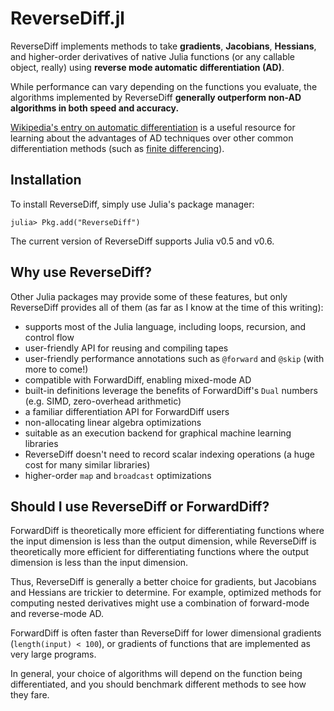 
<a id='ReverseDiff.jl-1'></a>

# ReverseDiff.jl


ReverseDiff implements methods to take **gradients**, **Jacobians**, **Hessians**, and higher-order derivatives of native Julia functions (or any callable object, really) using **reverse mode automatic differentiation (AD)**.


While performance can vary depending on the functions you evaluate, the algorithms implemented by ReverseDiff **generally outperform non-AD algorithms in both speed and accuracy.**


[Wikipedia's entry on automatic differentiation](https://en.wikipedia.org/wiki/Automatic_differentiation) is a useful resource for learning about the advantages of AD techniques over other common differentiation methods (such as [finite differencing](https://en.wikipedia.org/wiki/Numerical_differentiation)).


<a id='Installation-1'></a>

## Installation


To install ReverseDiff, simply use Julia's package manager:


```
julia> Pkg.add("ReverseDiff")
```


The current version of ReverseDiff supports Julia v0.5 and v0.6.


<a id='Why-use-ReverseDiff?-1'></a>

## Why use ReverseDiff?


Other Julia packages may provide some of these features, but only ReverseDiff provides all of them (as far as I know at the time of this writing):


  * supports most of the Julia language, including loops, recursion, and control flow
  * user-friendly API for reusing and compiling tapes
  * user-friendly performance annotations such as `@forward` and `@skip` (with more to come!)
  * compatible with ForwardDiff, enabling mixed-mode AD
  * built-in definitions leverage the benefits of ForwardDiff's `Dual` numbers (e.g. SIMD, zero-overhead arithmetic)
  * a familiar differentiation API for ForwardDiff users
  * non-allocating linear algebra optimizations
  * suitable as an execution backend for graphical machine learning libraries
  * ReverseDiff doesn't need to record scalar indexing operations (a huge cost for many similar libraries)
  * higher-order `map` and `broadcast` optimizations


<a id='Should-I-use-ReverseDiff-or-ForwardDiff?-1'></a>

## Should I use ReverseDiff or ForwardDiff?


ForwardDiff is theoretically more efficient for differentiating functions where the input dimension is less than the output dimension, while ReverseDiff is theoretically more efficient for differentiating functions where the output dimension is less than the input dimension.


Thus, ReverseDiff is generally a better choice for gradients, but Jacobians and Hessians are trickier to determine. For example, optimized methods for computing nested derivatives might use a combination of forward-mode and reverse-mode AD.


ForwardDiff is often faster than ReverseDiff for lower dimensional gradients (`length(input) < 100`), or gradients of functions that are implemented as very large programs.


In general, your choice of algorithms will depend on the function being differentiated, and you should benchmark different methods to see how they fare.

